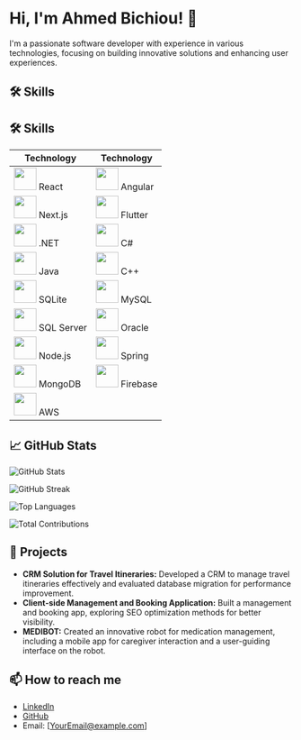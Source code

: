 # Hi, I'm Ahmed Bichiou! 👋

I'm a passionate software developer with experience in various technologies, focusing on building innovative solutions and enhancing user experiences.

## 🛠️ Skills
## 🛠️ Skills

| Technology  | Technology  |
|-------------|-------------|
| <img src="https://cdn.jsdelivr.net/gh/devicons/devicon/icons/react/react-original.svg" width="40" height="40"/> React       | <img src="https://cdn.jsdelivr.net/gh/devicons/devicon/icons/angularjs/angularjs-original.svg" width="40" height="40"/> Angular     |
| <img src="https://cdn.jsdelivr.net/gh/devicons/devicon/icons/nextjs/nextjs-original.svg" width="40" height="40"/> Next.js     | <img src="https://cdn.jsdelivr.net/gh/devicons/devicon/icons/flutter/flutter-original.svg" width="40" height="40"/> Flutter     |
| <img src="https://cdn.jsdelivr.net/gh/devicons/devicon/icons/dot-net/dot-net-original.svg" width="40" height="40"/> .NET        | <img src="https://cdn.jsdelivr.net/gh/devicons/devicon/icons/csharp/csharp-original.svg" width="40" height="40"/> C#          |
| <img src="https://cdn.jsdelivr.net/gh/devicons/devicon/icons/java/java-original.svg" width="40" height="40"/> Java        | <img src="https://cdn.jsdelivr.net/gh/devicons/devicon/icons/cplusplus/cplusplus-original.svg" width="40" height="40"/> C++         |
| <img src="https://cdn.jsdelivr.net/gh/devicons/devicon/icons/sqlite/sqlite-original.svg" width="40" height="40"/> SQLite      | <img src="https://cdn.jsdelivr.net/gh/devicons/devicon/icons/mysql/mysql-original.svg" width="40" height="40"/> MySQL       |
| <img src="https://cdn.jsdelivr.net/gh/devicons/devicon/icons/microsoftsqlserver/microsoftsqlserver-plain.svg" width="40" height="40"/> SQL Server  | <img src="https://cdn.jsdelivr.net/gh/devicons/devicon/icons/oracle/oracle-original.svg" width="40" height="40"/> Oracle      |
| <img src="https://cdn.jsdelivr.net/gh/devicons/devicon/icons/nodejs/nodejs-original.svg" width="40" height="40"/> Node.js     | <img src="https://cdn.jsdelivr.net/gh/devicons/devicon/icons/spring/spring-original.svg" width="40" height="40"/> Spring      |
| <img src="https://cdn.jsdelivr.net/gh/devicons/devicon/icons/mongodb/mongodb-original.svg" width="40" height="40"/> MongoDB     | <img src="https://cdn.jsdelivr.net/gh/devicons/devicon/icons/firebase/firebase-plain.svg" width="40" height="40"/> Firebase    |
| <img src="https://cdn.jsdelivr.net/gh/devicons/devicon/icons/aws/aws-original.svg" width="40" height="40"/> AWS         |             |



## 📈 GitHub Stats
![GitHub Stats](https://github-readme-stats.vercel.app/api?username=ahmedbichiou&show_icons=true&theme=radical&count_private=true)

![GitHub Streak](https://github-readme-streak-stats.herokuapp.com/?user=ahmedbichiou&theme=radical)

![Top Languages](https://github-readme-stats.vercel.app/api/top-langs/?username=ahmedbichiou&layout=compact&theme=radical&langs_count=6)

![Total Contributions](https://github-readme-stats.vercel.app/api?username=ahmedbichiou&show_icons=true&hide=contribs,prs&theme=radical)

## 🚀 Projects
- **CRM Solution for Travel Itineraries:** Developed a CRM to manage travel itineraries effectively and evaluated database migration for performance improvement.
- **Client-side Management and Booking Application:** Built a management and booking app, exploring SEO optimization methods for better visibility.
- **MEDIBOT:** Created an innovative robot for medication management, including a mobile app for caregiver interaction and a user-guiding interface on the robot.

## 📫 How to reach me
- [LinkedIn](YourLinkedInProfile)
- [GitHub](https://github.com/ahmedbichiou)
- Email: [YourEmail@example.com]
